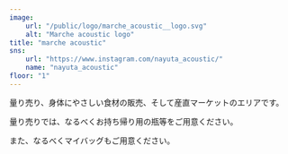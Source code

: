 ```yaml
---
image: 
	url: "/public/logo/marche_acoustic__logo.svg"
	alt: "Marche acoustic logo"
title: "marche acoustic"
sns: 
	url: "https://www.instagram.com/nayuta_acoustic/"
	name: "nayuta_acoustic"
floor: "1"
---
```


量り売り、身体にやさしい食材の販売、そして産直マーケットのエリアです。

量り売りでは、なるべくお持ち帰り用の瓶等をご用意ください。

また、なるべくマイバッグもご用意ください。